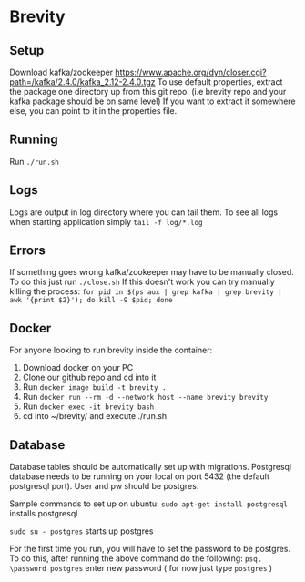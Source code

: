 # Brevity

## Setup
Download kafka/zookeeper https://www.apache.org/dyn/closer.cgi?path=/kafka/2.4.0/kafka_2.12-2.4.0.tgz
To use default properties, extract the package one directory up from this git repo. (i.e brevity repo and your kafka package should be on same level)
If you want to extract it somewhere else, you can point to it in the properties file.

## Running
Run `./run.sh`

## Logs
Logs are output in log directory where you can tail them. To see all logs when starting application simply `tail -f log/*.log`

## Errors
If something goes wrong kafka/zookeeper may have to be manually closed. To do this just run `./close.sh`
If this doesn't work you can try manually killing the process: `for pid in $(ps aux | grep kafka | grep brevity | awk '{print $2}'); do kill -9 $pid; done`

## Docker
For anyone looking to run brevity inside the container: 
1. Download docker on your PC
2. Clone our github repo and cd into it
3. Run `docker image build -t brevity .`
4. Run `docker run --rm -d --network host --name brevity brevity`
5. Run `docker exec -it brevity bash`
6. cd into ~/brevity/ and execute ./run.sh

## Database
Database tables should be automatically set up with migrations. Postgresql database needs to be running on your local on port 5432 (the default postgresql port). User and pw should be postgres.

Sample commands to set up on ubuntu:
`sudo apt-get install postgresql` installs postgresql

`sudo su - postgres` starts up postgres

For the first time you run, you will have to set the password to be postgres. To do this, after running the above command do the following:
`psql`
`\password postgres`
enter new password ( for now just type `postgres` ) 
